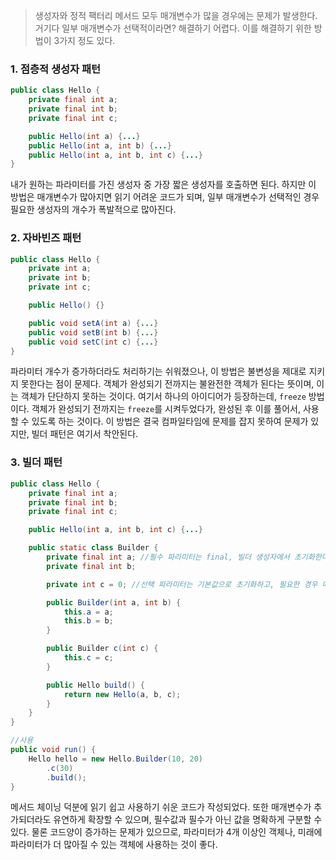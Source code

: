 > 생성자와 정적 팩터리 메서드 모두 매개변수가 많을 경우에는 문제가 발생한다.
> 거기다 일부 매개변수가 선택적이라면? 해결하기 어렵다.
> 이를 해결하기 위한 방법이 3가지 정도 있다.
### 1. 점층적 생성자 패턴
```java
public class Hello {
	private final int a;
	private final int b;
	private final int c;

	public Hello(int a) {...}
	public Hello(int a, int b) {...}
	public Hello(int a, int b, int c) {...}
}
```
내가 원하는 파라미터를 가진 생성자 중 가장 짧은 생성자를 호출하면 된다.
하지만 이 방법은 매개변수가 많아지면 읽기 어려운 코드가 되며, 일부 매개변수가 선택적인 경우 필요한 생성자의 개수가 폭발적으로 많아진다.
### 2. 자바빈즈 패턴
```java
public class Hello {
	private int a;
	private int b;
	private int c;

	public Hello() {}

	public void setA(int a) {...}
	public void setB(int b) {...}
	public void setC(int c) {...}
}
```
파라미터 개수가 증가하더라도 처리하기는 쉬워졌으나, 이 방법은 불변성을 제대로 지키지 못한다는 점이 문제다. 객체가 완성되기 전까지는 불완전한 객체가 된다는 뜻이며, 이는 객체가 단단하지 못하는 것이다.
여기서 하나의 아이디어가 등장하는데, `freeze` 방법이다. 객체가 완성되기 전까지는 `freeze`를 시켜두었다가, 완성된 후 이를 풀어서, 사용할 수 있도록 하는 것이다. 이 방법은 결국 컴파일타임에 문제를 잡지 못하여 문제가 있지만, 빌더 패턴은 여기서 착안된다.
### 3. 빌더 패턴
```java
public class Hello {
	private final int a;
	private final int b;
	private final int c;

	public Hello(int a, int b, int c) {...}

	public static class Builder {
		private final int a; //필수 파라미터는 final, 빌더 생성자에서 초기화한다.
		private final int b;

		private int c = 0; //선택 파라미터는 기본값으로 초기화하고, 필요한 경우 메서드를 통해 세팅한다.

		public Builder(int a, int b) {
			this.a = a;
			this.b = b;
		}

		public Builder c(int c) {
			this.c = c;
		}

		public Hello build() {
			return new Hello(a, b, c);
		}
	}
}

//사용
public void run() {
	Hello hello = new Hello.Builder(10, 20)
		.c(30)
		.build();
}
```
메서드 체이닝 덕분에 읽기 쉽고 사용하기 쉬운 코드가 작성되었다.
또한 매개변수가 추가되더라도 유연하게 확장할 수 있으며, 필수값과 필수가 아닌 값을 명확하게 구분할 수 있다.
물론 코드양이 증가하는 문제가 있으므로, 파라미터가 4개 이상인 객체나, 미래에 파라미터가 더 많아질 수 있는 객체에 사용하는 것이 좋다.